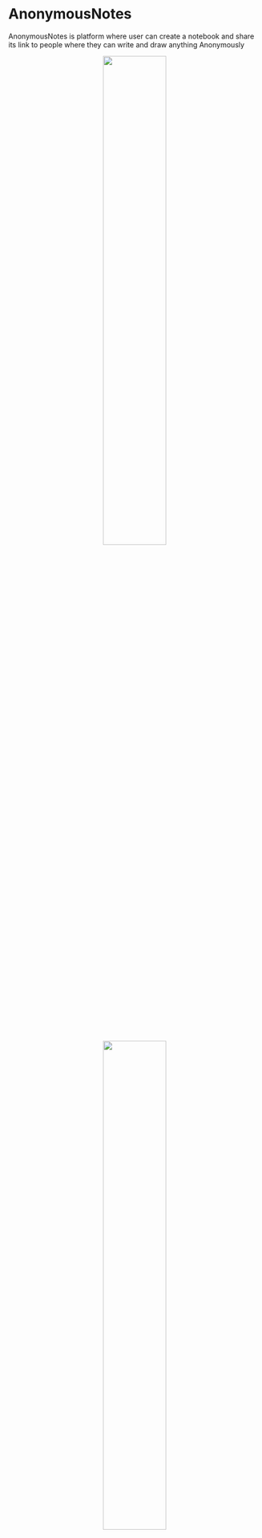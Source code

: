 # AnonymousNotes
AnonymousNotes is platform where user can create a notebook and share its link to people where they can write and draw anything Anonymously

<p align="center">
  <img src="https://user-images.githubusercontent.com/70664666/139024063-16c92ef8-7b87-43fc-8b7e-ab9b68b090e6.png" width="50%" height="50%" />
</p>
<p align="center">
  <img src="https://user-images.githubusercontent.com/70664666/139024077-e11f42d5-9d26-4eb7-b8ec-003c02b45e01.png" width="50%" height="50%" />
</p>
<p align="center">
  <img src="https://user-images.githubusercontent.com/70664666/139024082-c48e74ec-a518-45cf-9192-69bc37efa6e7.png" width="50%" height="50%" />
</p>
<p align="center">
  <img src="https://user-images.githubusercontent.com/70664666/139024084-6f334bf9-d759-4d28-a237-5a151a562b9f.png" width="50%" height="50%" />
</p>
<p align="center">
  <img src="https://user-images.githubusercontent.com/70664666/139024092-398fb057-de9f-4b4c-b176-f9a725f90f19.png" width="50%" height="50%" />
</p>
<p align="center">
  <img src="https://user-images.githubusercontent.com/70664666/139024096-e96e88c0-d522-41a7-a2b6-df1fffc6c402.png" width="50%" height="50%" />
</p>
<p align="center">
  <img src="https://user-images.githubusercontent.com/70664666/139024100-102e5340-693c-4747-8f7d-d9e35d3c0f4d.png" width="50%" height="50%" />
</p>


